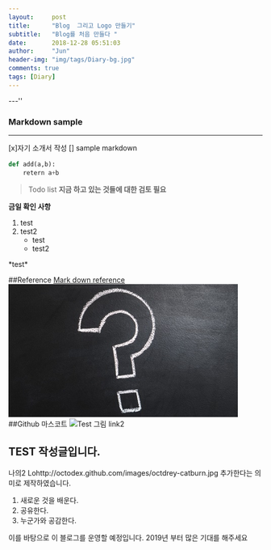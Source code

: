 ```yaml
---
layout:     post
title:      "Blog  그리고 Logo 만들기"
subtitle:   "Blog를 처음 만들다 "
date:       2018-12-28 05:51:03 
author:     "Jun"
header-img: "img/tags/Diary-bg.jpg"
comments: true
tags: [Diary]
---
```



---''
### Markdown sample

---
[x]자기 소개서 작성
[] sample markdown 

```python
def add(a,b):
    retern a+b
```


>Todo list
**지금 하고 있는 것들에 대한 검토 필요**

**금일 확인 사항**
1. test
2. test2
    - test
    - test2

\*test\*


##Reference
[Mark down reference ](https://guides.github.com/pdfs/markdown-cheatsheet-online.pdf "markdown reference") 
![Test 그림 link ](../img/about-bg.jpg "about question")
##Github 마스코트
![Test 그림 link2](http://octodex.github.com/images/octdrey-catburn.jpg)



## TEST 작성글입니다. 
나의2 Lohttp://octodex.github.com/images/octdrey-catburn.jpg 추가한다는 의미로 제작하였습니다. 
1. 새로운 것을 배운다. 
2. 공유한다. 
3. 누군가와 공감한다. 

이를 바탕으로 이 블로그를 운영할 예정입니다. 
2019년 부터 많은 기대를 해주세요


